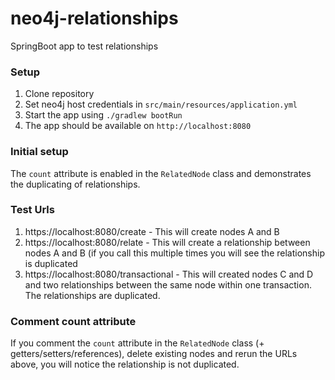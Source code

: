 # neo4j-relationships
SpringBoot app to test relationships

### Setup
1. Clone repository 
2. Set neo4j host credentials in `src/main/resources/application.yml`
3. Start the app using `./gradlew bootRun`
4. The app should be available on `http://localhost:8080`

### Initial setup
The `count` attribute is enabled in the `RelatedNode` class and demonstrates the duplicating of relationships. 

### Test Urls
1. https://localhost:8080/create - This will create nodes A and B
2. https://localhost:8080/relate - This will create a relationship between nodes A and B (if you call this multiple times you will see the relationship is duplicated
3. https://localhost:8080/transactional - This will created nodes C and D and two relationships between the same node within one transaction. The relationships are duplicated.

### Comment count attribute
If you comment the `count` attribute in the `RelatedNode` class (+ getters/setters/references), delete existing nodes and rerun the URLs above, you will notice the relationship is not duplicated. 

